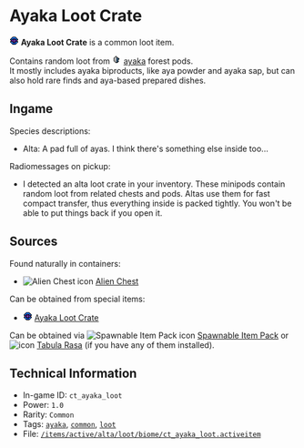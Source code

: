 # Ayaka Loot Crate

<img src="https://raw.githubusercontent.com/Ceterai/Enternia/main/items/active/alta/loot/biome/ct_ayaka_loot.png" alt="Ayaka Loot Crate icon" loading="lazy" height="16px" width="auto" /> **Ayaka Loot Crate** is a common loot item.

Contains random loot from <img src="https://raw.githubusercontent.com/Ceterai/Enternia/main/objects/biome/alterash/ayaka/ct_ayaka_tree.png" alt="Ayaka icon" loading="lazy" height="16px" width="auto" /> [ayaka](https://ceterai.github.io/MyEnternia/Wiki/Ayaka) forest pods.  
It mostly includes ayaka biproducts, like aya powder and ayaka sap, but can also hold rare finds and aya-based prepared dishes.

## Ingame

Species descriptions:

- Alta: A pad full of ayas. I think there's something else inside too...

Radiomessages on pickup:

- I detected an alta loot crate in your inventory. These minipods contain random loot from related chests and pods. Altas use them for fast compact transfer, thus everything inside is packed tightly. You won't be able to put things back if you open it.

## Sources

Found naturally in containers:

- <img src="https://starbounder.org/mediawiki/images/3/35/Alien_Chest.png" alt="Alien Chest icon" loading="lazy" height="9.75px" width="12px" /> [Alien Chest](https://starbounder.org/Alien_Chest)

Can be obtained from special items:

- <img src="https://raw.githubusercontent.com/Ceterai/Enternia/main/items/active/alta/loot/biome/ct_ayaka_loot.png" alt="Ayaka Loot Crate icon" loading="lazy" height="16px" width="auto" /> [Ayaka Loot Crate](https://ceterai.github.io/MyEnternia/Wiki/AyakaLootCrate)

Can be obtained via <img src="https://raw.githubusercontent.com/Silverfeelin/Starbound-SpawnableItemPack/master/interface/sip/iconSmall.png" alt="Spawnable Item Pack icon" width="18" height="14"/> [Spawnable Item Pack](https://steamcommunity.com/sharedfiles/filedetails/?id=733665104) or <img src="https://steamuserimages-a.akamaihd.net/ugc/263843960696222713/3EC9A7C005541F7D577EBCB8C5736B4EFC9973D6/" alt="icon" width="8" height="12"/> [Tabula Rasa](https://community.playstarbound.com/resources/the-tabula-rasa.3222/) (if you have any of them installed).

## Technical Information

- In-game ID: `ct_ayaka_loot`
- Power: `1.0`
- Rarity: `Common`
- Tags: [`ayaka`](https://ceterai.github.io/MyEnternia/Wiki/Tags/Ayaka), [`common`](https://ceterai.github.io/MyEnternia/Wiki/Tags/Common), [`loot`](https://ceterai.github.io/MyEnternia/Wiki/Tags/Loot)
- File: [`/items/active/alta/loot/biome/ct_ayaka_loot.activeitem`](https://github.com/Ceterai/Enternia/blob/main/items/active/alta/loot/biome/ct_ayaka_loot.activeitem)
